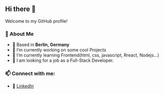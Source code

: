## Hi there 👋
Welcome to my GitHub profile! 

### 🚀 About Me  
- 📍 Based in **Berlin, Germany**
- 🔭 I’m currently working on some cool Projects
- 🌱 I’m currently learning Frontend(html, css, javascript, Rreact, Nodejs...)
- 🤔 I am looking for a job as a Full-Stack Developer.

### 📫 Connect with me:  
- 🔗 [LinkedIn](www.linkedin.com/in/delshad-ibrahim-delo)  
